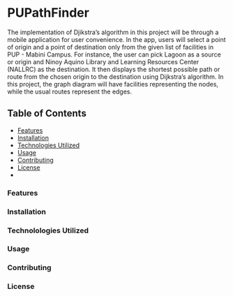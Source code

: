 # PUPathFinder

The implementation of Djikstra’s algorithm in this project will be through a mobile application for user convenience. In the app, users will select a point of origin and a point of destination only from the given list of facilities in PUP - Mabini Campus. For instance, the user can pick Lagoon as a source or origin and Ninoy Aquino Library and Learning Resources Center (NALLRC) as the destination. It then displays the shortest possible path or route from the chosen origin to the destination using Dijkstra’s algorithm. In this project, the graph diagram will have facilities representing the nodes, while the usual routes represent the edges.

## Table of Contents
- [Features](##features)
- [Installation](##installation)
- [Technologies Utilized](##technologies-utlized)
- [Usage](##usage)
- [Contributing](##contributing)
- [License](##license)
- 

### Features
### Installation
### Technolologies Utilized
### Usage
### Contributing
### License
